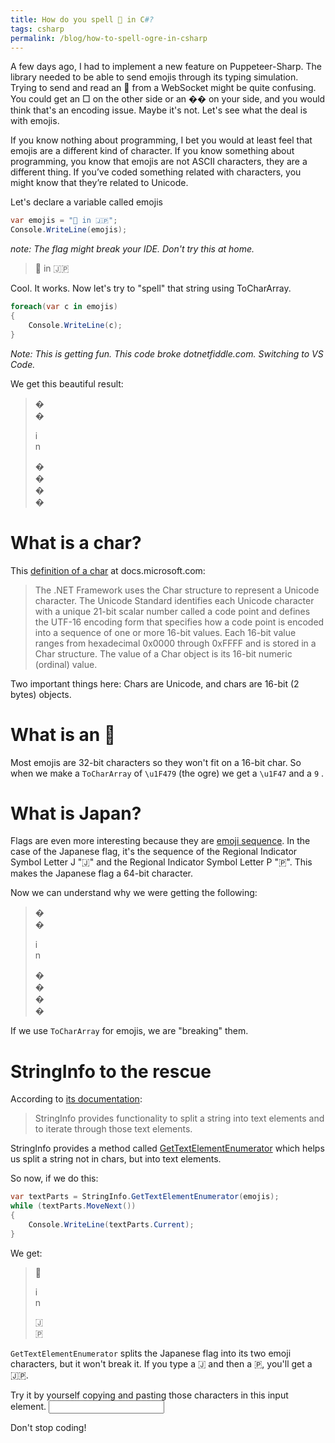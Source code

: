 ```yaml
---
title: How do you spell 👹 in C#?
tags: csharp
permalink: /blog/how-to-spell-ogre-in-csharp
---
```


A few days ago, I had to implement a new feature on Puppeteer-Sharp. The library needed to be able to send emojis through its typing simulation.
Trying to send and read an 👹 from a WebSocket might be quite confusing. You could get an □ on the other side or an �� on your side, and you would think that's an encoding issue. Maybe it's not. Let's see what the deal is with emojis.

If you know nothing about programming, I bet you would at least feel that emojis are a different kind of character.
If you know something about programming, you know that emojis are not ASCII characters, they are a different thing.
If you’ve coded something related with characters, you might know that they’re related to Unicode.

Let's declare a variable called emojis
```cs
var emojis = "👹 in 🇯🇵";
Console.WriteLine(emojis);
```
_note: The flag might break your IDE. Don't try this at home._ 
>👹 in 🇯🇵

Cool. It works. Now let's try to "spell" that string using ToCharArray.

```cs
foreach(var c in emojis)
{
    Console.WriteLine(c);
}
````
_Note: This is getting fun. This code broke dotnetfiddle.com. Switching to VS Code._

We get this beautiful result:

>�  
>�
> 
>i  
>n
> 
>�  
>�  
>�  
>�

# What is a char?
This [definition of a char](https://docs.microsoft.com/en-us/dotnet/api/system.char?view=netframework-4.7.2) at docs.microsoft.com:

>The .NET Framework uses the Char structure to represent a Unicode character. The Unicode Standard identifies each Unicode character with a unique 21-bit scalar number called a code point and defines the UTF-16 encoding form that specifies how a code point is encoded into a sequence of one or more 16-bit values. Each 16-bit value ranges from hexadecimal 0x0000 through 0xFFFF and is stored in a Char structure. The value of a Char object is its 16-bit numeric (ordinal) value.

Two important things here: Chars are Unicode, and chars are 16-bit (2 bytes) objects.

# What is an 👹

Most emojis are 32-bit characters so they won't fit on a 16-bit char. So when we make a `ToCharArray` of `\u1F479` (the ogre) we get a `\u1F47` and a `9` .

# What is Japan?

Flags are even more interesting because they are [emoji sequence](http://unicode.org/reports/tr51/#Emoji_Sequences). In the case of the Japanese flag, it's the sequence of the Regional Indicator Symbol Letter J "🇯" and the Regional Indicator Symbol Letter P "🇵". This makes the Japanese flag a 64-bit character.

Now we can understand why we were getting the following:

>�  
>�  
> 
>i  
>n
> 
>�  
>�  
>�  
>�

If we use `ToCharArray` for emojis, we are "breaking" them.

# StringInfo to the rescue

According to [its documentation](https://docs.microsoft.com/en-us/dotnet/api/system.globalization.stringinfo?view=netframework-4.7.2):

>StringInfo provides functionality to split a string into text elements and to iterate through those text elements.

StringInfo provides a method called [GetTextElementEnumerator](https://docs.microsoft.com/en-us/dotnet/api/system.globalization.stringinfo.gettextelementenumerator?view=netframework-4.7.2#System_Globalization_StringInfo_GetTextElementEnumerator_System_String_) which helps us split a string not in chars, but into text elements. 

So now, if we do this:

```cs
var textParts = StringInfo.GetTextElementEnumerator(emojis);
while (textParts.MoveNext())
{
    Console.WriteLine(textParts.Current);
}
```

We get:
>👹
> 
>i  
>n  
> 
>🇯  
>🇵

`GetTextElementEnumerator`  splits the Japanese flag into its two emoji characters, but it won't break it. If you type a 🇯 and then a 🇵, you'll get a 🇯🇵. 

Try it by yourself copying and pasting those characters in this input element.
<input>

Don't stop coding!
